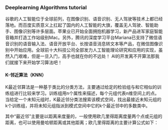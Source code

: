 ### Deeplearning Algorithms tutorial
谷歌的人工智能位于全球前列，在图像识别、语音识别、无人驾驶等技术上都已经落地。而百度实质意义上扛起了国内的人工智能的大旗，覆盖无人驾驶、智能助手、图像识别等许多层面。苹果业已开始全面拥抱机器学习，新产品进军家庭智能音箱并打造工作站级别Mac。另外，腾讯的深度学习平台Mariana已支持了微信语音识别的语音输入法、语音开放平台、长按语音消息转文本等产品，在微信图像识别中开始应用。全球前十大科技公司全部发力人工智能理论研究和应用的实现，虽然入门艰难，但是一旦入门，高手也就在你的不远处！
AI的开发离不开算法那我们就接下来开始学习算法吧！

#### K-邻近算法（KNN）

K最近邻算法是一种基于类比的分类方法，主要通过给定的检验组与和它相似的训练组进行比较来学习。训练组用n个属性来描述，每个元组代表n维空间上的点。当给定一个未知元组时，K最近邻分类法搜索该模式空间，找出最接近未知元组的k个训练组，并将未知元组指派到模式空间中它的k个最近邻中的多数类中。

其中“最近邻”主要是以距离来度量的，一般使用欧几里得距离度量两个点或元组的距离，也可以使用曼哈顿距离或其他距离；欧几里得距离的主要计算公式如下：
